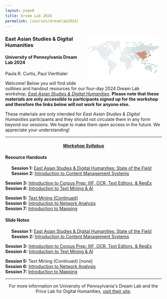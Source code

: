 ```yaml
---
layout: page0
title: Dream Lab 2024
permalink: /courses/dreamlab2024/
---
```


<div style>
<img src="/images/east_asia_bg.png" style="float:right;max-width:45%;padding: 10px 10px 10px 15px;">
</div><h3>East Asian Studies & Digital Humanities</h3><p>
<h4>University of Pennsylvania Dream Lab 2024</h4>
<p></p>
Paula R. Curtis, Paul Vierthaler<p></p>
<p></p>
Welcome! Below you will find slide outlines and handout resources for our four-day 2024 Dream Lab workshop, <em><a href="https://web.sas.upenn.edu/dream-lab/east-asian-studies-digital-humanities-2024/">East Asian Studies & Digital Humanities</a></em>. <b>Please note that these materials are only accessible to participants signed up for the workshop and therefore the links below will not work for anyone else.</b><p></p>
These materials are only intended for <em>East Asian Studies & Digital Humanities</em> participants and they should not circulate them in any form beyond our sessions. We hope to make them open access in the future. We appreciate your understanding!
<p></p>
<hr>
<p></p>
<center><em><h4><a href="https://docs.google.com/document/d/1g5-aXScEQSIOBJueWlkJffcYxXuXt708FeYFqveYrzk/edit?usp=sharing">Workshop Syllabus</a></h4></em></center><p></p>
<p></p>

<h4>Resource Handouts</h4><p></p>

<span style="padding-left: 20px; display:block"><b>Session 1:</b> <a href="https://docs.google.com/document/d/123GwMT8cRqFof9ohIXjLkkZzH79jhJfL1eYrLSiqz9A/edit?usp=sharing">East Asian Studies & Digital Humanities: State of the Field</a><br>
<b>Session 2:</b> <a href="https://docs.google.com/document/d/1vuWjfAnmdtwYcnmCLkgPxKf3H_CQkQCNM8q8h1aCuLs/edit?usp=sharing">Introduction to Content Management Systems</a><br>
<p></p>
<b>Session 3:</b> <a href="https://docs.google.com/document/d/1KcsRJHnkfZkwdgNq6MB_e_UheDBCHKomMhA4BO0yXXY/edit?usp=sharing">Introduction to Corpus Prep: IIIF, OCR, Text Editors, & RegEx</a><br>
<b>Session 4:</b> <a href="https://docs.google.com/document/d/1luqsawMi2OLGNreHTY4_L6_QGujE4hxvez9iMeSa4zI/edit?usp=sharing">Introduction to Text Mining & AI</a><br>
<p></p>
<b>Session 5:</b> <a href="https://docs.google.com/document/d/1-SiIsvj07hCkU0TuOj_hHny3u1Y2pimH47JvnR6X8Sg/edit?usp=sharing">Text Mining (Continued)</a><br>
<b>Session 6:</b> <a href="https://docs.google.com/document/d/1pHvA17lApB0-dD4gipikxNoyB5xzCVINA3OIvwsFLmw/edit?usp=sharing">Introduction to Network Analysis</a><br>
<b>Session 7:</b> <a href="/docs/404.md">Introduction to Mapping</a><br>
</span>
<p></p>
<p></p>
<h4>Slide Notes</h4><p></p>

<span style="padding-left: 20px; display:block"><b>Session 1:</b> <a href="https://docs.google.com/document/d/16A-z9zqohWNKSHjFxFTCOR4sa7vg14KPLAswX90suvE/edit?usp=sharing">East Asian Studies & Digital Humanities: State of the Field</a><br>
<b>Session 2:</b> <a href="https://docs.google.com/document/d/1EhLIB5AH5idAk5fyVNH2WMp9-psHpVcS12lMEUdeb9g/edit?usp=sharing"> Introduction to Content Management Systems</a><br>
<p></p>
<b>Session 3:</b> <a href="https://docs.google.com/document/d/10lz_25eOmnPaT6ETTfpk2u2CeWA-DA_4IxEzcQ8nnrE/edit?usp=sharing">Introduction to Corpus Prep: IIIF, OCR, Text Editors, & RegEx</a><br>
<b>Session 4:</b> <a href="https://docs.google.com/document/d/1qgjQnVYsoL3r1t81eSjp7qLAkwnUVs5MoTjBho4nD6w/edit?usp=sharing">Introduction to Text Mining & AI</a><br>
<p></p>
<b>Session 5:</b> Text Mining (Continued) [none]<br>
<b>Session 6:</b> <a href="https://docs.google.com/document/d/14lIFr6HPRArSLXuSAVfTE0xv5WRKtAVV5bt3ROdxACA/edit?usp=sharing">Introduction to Network Analysis</a><br>
<b>Session 7:</b> <a href="/docs/404.md">Introduction to Mapping</a><br>
</span>
<p></p>
<p></p>
<hr>
<p></p>
<center>For more information on University of Pennsylvania's Dream Lab and the Price Lab for Digital Humanities, <a href="https://web.sas.upenn.edu/dream-lab/">visit their site</a>.</center>
